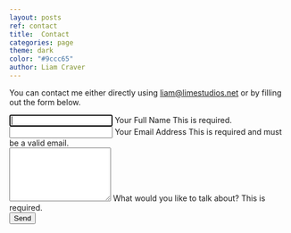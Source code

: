 ```yaml
---
layout: posts
ref: contact
title:  Contact
categories: page
theme: dark
color: "#9ccc65"
author: Liam Craver
---
```

You can contact me either directly using  <a class="line-s limestudios" href="mailto:liam@limestudios.net?subject=LimeStudios Site">liam@limestudios.net</a> or by filling out the form below.

<form class="contact-form col" action="//formspree.io/liam@limestudios.net" method="POST">
  <div class="input-group">
    <input name="name" autofocus="" required="" type="text">
    <label>Your Full Name</label>
    <span class="description">This is required.</span>
    <span class="bar"></span>
  </div>

  <div class="input-group">
    <input name="_replyto" required="" type="email">
    <label>Your Email Address</label>
    <span class="description">This is required and must be a valid email.</span>
    <span class="bar"></span>
  </div>

  <div class="input-group textarea">
    <textarea name="message" required="" rows="6"></textarea>
    <label>What would you like to talk about?</label>
    <span class="description description-textarea">This is required.</span>
    <span class="bar"></span>
  </div>

  <input type="submit" value="Send">

  <input name="_subject" type="hidden" value="Contact Me Form!">
  <input name="_gotcha" style="display: none;" type="text">
</form>
